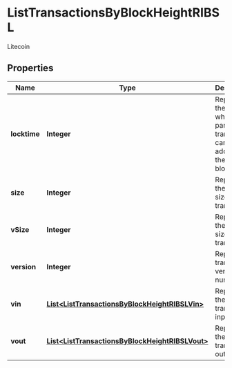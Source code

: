

# ListTransactionsByBlockHeightRIBSL

Litecoin

## Properties

Name | Type | Description | Notes
------------ | ------------- | ------------- | -------------
**locktime** | **Integer** | Represents the time at which a particular transaction can be added to the blockchain. | 
**size** | **Integer** | Represents the total size of this transaction. | 
**vSize** | **Integer** | Represents the virtual size of this transaction. | 
**version** | **Integer** | Represents transaction version number. | 
**vin** | [**List&lt;ListTransactionsByBlockHeightRIBSLVin&gt;**](ListTransactionsByBlockHeightRIBSLVin.md) | Represents the transaction inputs. | 
**vout** | [**List&lt;ListTransactionsByBlockHeightRIBSLVout&gt;**](ListTransactionsByBlockHeightRIBSLVout.md) | Represents the transaction outputs. | 



